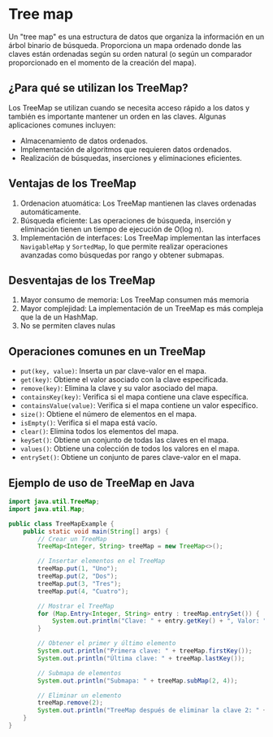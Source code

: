 # Tree map

Un "tree map" es una estructura de datos que organiza la información en un árbol binario de búsqueda. Proporciona un mapa ordenado donde las claves están ordenadas según su orden natural (o según un comparador proporcionado en el momento de la creación del mapa).

## ¿Para qué se utilizan los TreeMap?
Los TreeMap se utilizan cuando se necesita acceso rápido a los datos y también es importante mantener un orden en las claves. Algunas aplicaciones comunes incluyen:

- Almacenamiento de datos ordenados.
- Implementación de algoritmos que requieren datos ordenados.
- Realización de búsquedas, inserciones y eliminaciones eficientes.

## Ventajas de los TreeMap
1. Ordenacion atuomática: Los TreeMap mantienen las claves ordenadas automáticamente.
2. Búsqueda eficiente: Las operaciones de búsqueda, inserción y eliminación tienen un tiempo de ejecución de O(log n).
3. Implementación de interfaces: Los TreeMap implementan las interfaces `NavigableMap` y `SortedMap`, lo que permite realizar operaciones avanzadas como búsquedas por rango y obtener submapas.

## Desventajas de los TreeMap
1. Mayor consumo de memoria: Los TreeMap consumen más memoria
2. Mayor complejidad: La implementación de un TreeMap es más compleja que la de un HashMap.
3. No se permiten claves nulas

## Operaciones comunes en un TreeMap
- `put(key, value)`: Inserta un par clave-valor en el mapa.
- `get(key)`: Obtiene el valor asociado con la clave especificada.
- `remove(key)`: Elimina la clave y su valor asociado del mapa.
- `containsKey(key)`: Verifica si el mapa contiene una clave específica.
- `containsValue(value)`: Verifica si el mapa contiene un valor específico.
- `size()`: Obtiene el número de elementos en el mapa.
- `isEmpty()`: Verifica si el mapa está vacío.
- `clear()`: Elimina todos los elementos del mapa.
- `keySet()`: Obtiene un conjunto de todas las claves en el mapa.
- `values()`: Obtiene una colección de todos los valores en el mapa.
- `entrySet()`: Obtiene un conjunto de pares clave-valor en el mapa.

## Ejemplo de uso de TreeMap en Java
```java
import java.util.TreeMap;
import java.util.Map;

public class TreeMapExample {
    public static void main(String[] args) {
        // Crear un TreeMap
        TreeMap<Integer, String> treeMap = new TreeMap<>();

        // Insertar elementos en el TreeMap
        treeMap.put(1, "Uno");
        treeMap.put(2, "Dos");
        treeMap.put(3, "Tres");
        treeMap.put(4, "Cuatro");

        // Mostrar el TreeMap
        for (Map.Entry<Integer, String> entry : treeMap.entrySet()) {
            System.out.println("Clave: " + entry.getKey() + ", Valor: " + entry.getValue());
        }

        // Obtener el primer y último elemento
        System.out.println("Primera clave: " + treeMap.firstKey());
        System.out.println("Última clave: " + treeMap.lastKey());

        // Submapa de elementos
        System.out.println("Submapa: " + treeMap.subMap(2, 4));

        // Eliminar un elemento
        treeMap.remove(2);
        System.out.println("TreeMap después de eliminar la clave 2: " + treeMap);
    }
}

```